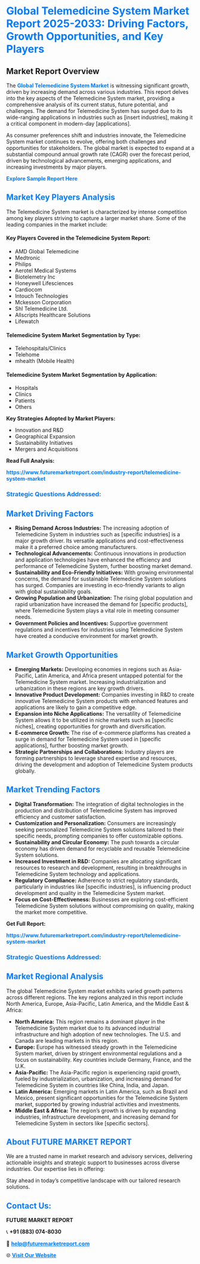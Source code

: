 <h1 style="color: #007BFF;">Global Telemedicine System Market Report 2025-2033: Driving Factors, Growth Opportunities, and Key Players</h1>

<section id="overview">
<h2>Market Report Overview</h2>
<p>The <a href="https://www.futuremarketreport.com/industry-report/telemedicine-system-market" style="color: #007BFF; text-decoration: none;"><strong>Global Telemedicine System Market</strong></a> is witnessing significant growth, driven by increasing demand across various industries. This report delves into the key aspects of the Telemedicine System market, providing a comprehensive analysis of its current status, future potential, and challenges. The demand for Telemedicine System has surged due to its wide-ranging applications in industries such as [insert industries], making it a critical component in modern-day [applications].</p>
<p>As consumer preferences shift and industries innovate, the Telemedicine System market continues to evolve, offering both challenges and opportunities for stakeholders. The global market is expected to expand at a substantial compound annual growth rate (CAGR) over the forecast period, driven by technological advancements, emerging applications, and increasing investments by major players.</p>
</section>

<section id="overview">
<p><a href="https://www.futuremarketreport.com/request-sample/reportId=57530" style="color: #007BFF; text-decoration: none;"><strong>Explore Sample Report Here</strong></a></p>
</section>

<section id="key-players">
<h2 style="color: #007BFF;">Market Key Players Analysis</h2>
<p>The Telemedicine System market is characterized by intense competition among key players striving to capture a larger market share. Some of the leading companies in the market include:</p>
<h4>Key Players Covered in the Telemedicine System Report:</h4>
<ul><li>AMD Global Telemedicine</li><li>Medtronic</li><li>Philips</li><li>Aerotel Medical Systems</li><li>Biotelemetry Inc</li><li>Honeywell Lifesciences</li><li>Cardiocom</li><li>Intouch Technologies</li><li>Mckesson Corporation</li><li>Shl Telemedicine Ltd.</li><li>Allscripts Healthcare Solutions</li><li>Lifewatch</li></ul>
<h4>Telemedicine System Market Segmentation by Type:</h4>
<ul><li>Telehospitals/Clinics</li><li>Telehome</li><li>mhealth (Mobile Health)</li></ul>

<h4>Telemedicine System Market Segmentation by Application:</h4>
<ul><li>Hospitals</li><li>Clinics</li><li>Patients</li><li>Others</li></ul>
<p><strong>Key Strategies Adopted by Market Players:</strong></p>
<ul>
<li>Innovation and R&D</li>
<li>Geographical Expansion</li>
<li>Sustainability Initiatives</li>
<li>Mergers and Acquisitions</li>
</ul>
</section>

<section>
<p><strong>Read Full Analysis: </strong></p><a href="https://www.futuremarketreport.com/industry-report/telemedicine-system-market" style="color: #007BFF; text-decoration: none;"><strong>https://www.futuremarketreport.com/industry-report/telemedicine-system-market</strong></a>
<h3 style="color: #007BFF;">Strategic Questions Addressed:</h3>
</section>

<section id="driving-factors">
<h2 style="color: #007BFF;">Market Driving Factors</h2>
<ul>
<li><strong>Rising Demand Across Industries:</strong> The increasing adoption of Telemedicine System in industries such as [specific industries] is a major growth driver. Its versatile applications and cost-effectiveness make it a preferred choice among manufacturers.</li>
<li><strong>Technological Advancements:</strong> Continuous innovations in production and application technologies have enhanced the efficiency and performance of Telemedicine System, further boosting market demand.</li>
<li><strong>Sustainability and Eco-Friendly Initiatives:</strong> With growing environmental concerns, the demand for sustainable Telemedicine System solutions has surged. Companies are investing in eco-friendly variants to align with global sustainability goals.</li>
<li><strong>Growing Population and Urbanization:</strong> The rising global population and rapid urbanization have increased the demand for [specific products], where Telemedicine System plays a vital role in meeting consumer needs.</li>
<li><strong>Government Policies and Incentives:</strong> Supportive government regulations and incentives for industries using Telemedicine System have created a conducive environment for market growth.</li>
</ul>
</section>

<section id="growth-opportunities">
<h2 style="color: #007BFF;">Market Growth Opportunities</h2>
<ul>
<li><strong>Emerging Markets:</strong> Developing economies in regions such as Asia-Pacific, Latin America, and Africa present untapped potential for the Telemedicine System market. Increasing industrialization and urbanization in these regions are key growth drivers.</li>
<li><strong>Innovative Product Development:</strong> Companies investing in R&D to create innovative Telemedicine System products with enhanced features and applications are likely to gain a competitive edge.</li>
<li><strong>Expansion into Niche Applications:</strong> The versatility of Telemedicine System allows it to be utilized in niche markets such as [specific niches], creating opportunities for growth and diversification.</li>
<li><strong>E-commerce Growth:</strong> The rise of e-commerce platforms has created a surge in demand for Telemedicine System used in [specific applications], further boosting market growth.</li>
<li><strong>Strategic Partnerships and Collaborations:</strong> Industry players are forming partnerships to leverage shared expertise and resources, driving the development and adoption of Telemedicine System products globally.</li>
</ul>
</section>

<section id="trending-factors">
<h2 style="color: #007BFF;">Market Trending Factors</h2>
<ul>
<li><strong>Digital Transformation:</strong> The integration of digital technologies in the production and distribution of Telemedicine System has improved efficiency and customer satisfaction.</li>
<li><strong>Customization and Personalization:</strong> Consumers are increasingly seeking personalized Telemedicine System solutions tailored to their specific needs, prompting companies to offer customizable options.</li>
<li><strong>Sustainability and Circular Economy:</strong> The push towards a circular economy has driven demand for recyclable and reusable Telemedicine System solutions.</li>
<li><strong>Increased Investment in R&D:</strong> Companies are allocating significant resources to research and development, resulting in breakthroughs in Telemedicine System technology and applications.</li>
<li><strong>Regulatory Compliance:</strong> Adherence to strict regulatory standards, particularly in industries like [specific industries], is influencing product development and quality in the Telemedicine System market.</li>
<li><strong>Focus on Cost-Effectiveness:</strong> Businesses are exploring cost-efficient Telemedicine System solutions without compromising on quality, making the market more competitive.</li>
</ul>
</section>

<section>
<p><strong>Get Full Report: </strong></p><a href="https://www.futuremarketreport.com/industry-report/telemedicine-system-market" style="color: #007BFF; text-decoration: none;"><strong>https://www.futuremarketreport.com/industry-report/telemedicine-system-market</strong></a>
<h3 style="color: #007BFF;">Strategic Questions Addressed:</h3>
</section>


<section id="regional-analysis">
<h2 style="color: #007BFF;">Market Regional Analysis</h2>
<p>The global Telemedicine System market exhibits varied growth patterns across different regions. The key regions analyzed in this report include North America, Europe, Asia-Pacific, Latin America, and the Middle East & Africa:</p>
<ul>
<li><strong>North America:</strong> This region remains a dominant player in the Telemedicine System market due to its advanced industrial infrastructure and high adoption of new technologies. The U.S. and Canada are leading markets in this region.</li>
<li><strong>Europe:</strong> Europe has witnessed steady growth in the Telemedicine System market, driven by stringent environmental regulations and a focus on sustainability. Key countries include Germany, France, and the U.K.</li>
<li><strong>Asia-Pacific:</strong> The Asia-Pacific region is experiencing rapid growth, fueled by industrialization, urbanization, and increasing demand for Telemedicine System in countries like China, India, and Japan.</li>
<li><strong>Latin America:</strong> Emerging markets in Latin America, such as Brazil and Mexico, present significant opportunities for the Telemedicine System market, supported by growing industrial activities and investments.</li>
<li><strong>Middle East & Africa:</strong> The region’s growth is driven by expanding industries, infrastructure development, and increasing demand for Telemedicine System in sectors like [specific sectors].</li>
</ul>
</section>

<footer>
<h2 style="color: #007BFF;">About FUTURE MARKET REPORT</h2>
<p>We are a trusted name in market research and advisory services, delivering actionable insights and strategic support to businesses across diverse industries. Our expertise lies in offering:</p>

<p>Stay ahead in today’s competitive landscape with our tailored research solutions.</p>

<h2 style="color: #007BFF;">Contact Us:</h2>
<p><strong>FUTURE MARKET REPORT</strong></p>
<p>📞 <strong>+91 (883) 074-8030</strong></p>
<p>📧 <strong><a href="mailto:help@futuremarketreport.com" style="color: #007BFF;">help@futuremarketreport.com</a></strong></p>
<p>🌐 <strong><a href="https://www.futuremarketreport.com/" style="color: #007BFF;">Visit Our Website</a></strong></p>
</footer>